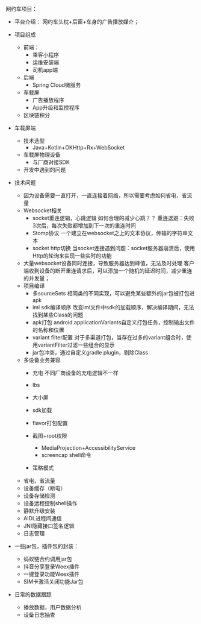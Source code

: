网约车项目：
- 平台介绍：
网约车头枕+后窗+车身的广告播放媒介；
- 项目组成
  - 前端：
    - 乘客小程序
    - 运维安装端
    - 司机app端
  - 后端
    - Spring Cloud微服务
  - 车载屏
    - 广告播放程序
    - App升级和监控程序
  - 区块链积分

- 车载屏端
  - 技术选型
    - Java+Kotlin+OKHttp+Rx+WebSocket
  - 车载屏物理设备
    - 与厂商对接SDK 
  - 开发中遇到的问题

- 技术问题
  - 因为设备需要一直打开，一直连接着网络，所以需要考虑如何省电，省流量
  - Websocket相关
    - socket重连逻辑，心跳逻辑
       如何合理的减少心跳？？
	重连退避：失败3次后，每次失败都增加到下一次的重连时间
    - Stomp协议
       一个建立在websocket之上的文本协议，传输的字符串文本	     
    - socket http切换
       当socket连接遇到问题：socket服务器崩溃后，使用Http的轮询来实现一些实时的功能 
  - 大量websocket设备同时连接，导致服务器达到峰值，无法及时处理
    客户端收到设备的断开重连请求后，可以添加一个随机的延迟时间，减少重连的并发量；
  - 项目编译
    - 多sourceSets
      相同类的不同实现，可以避免某些额外的jar包被打包进apk
    - iml sdk编译顺序
      改变iml文件中sdk的加载顺序，解决编译期间，无法找到某些Class的问题
    - apk打包
      android.applicationVariants自定义打包任务，控制输出文件的名称和位置
    - variant filter配置
      对于多渠道打包，当存在过多的variant组合时，使用variantFilter过滤一些组合的显示
    - jar包冲突，通过自定义gradle plugin，剔除Class
  - 多设备业务兼容
    - 充电
      不同厂商设备的充电逻辑不一样
    - lbs
      
    - 大小屏
    - sdk加载 
    - flavor打包配置
    
    - 截图+root权限
      - MediaProjection+AccessibilityService
      - screencap shell命令
    - 策略模式
  - 省电，省流量
  - 设备缓存（断电）
  - 设备存储检测
  - 设备远程控制shell操作
  - 静默升级安装
  - AIDL进程间通信
  - JNI隐藏接口签名逻辑
  - 日志管理

- 一些jar包，插件包的封装：
  - 蚂蚁链合约调用jar包
  - 抖音分享登录Weex插件
  - 一键登录功能Weex插件
  - SIM卡激活关闭功能Jar包

- 日常的数据跟踪
  - 播放数据，用户数据分析
  - 设备日志抽查 
